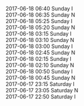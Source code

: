 2017-06-18 06:40 Sunday  I  
2017-06-18 06:35 Sunday  N  
2017-06-18 05:25 Sunday  I  
2017-06-18 05:20 Sunday  N  
2017-06-18 03:15 Sunday  I  
2017-06-18 03:10 Sunday  N  
2017-06-18 03:00 Sunday  I  
2017-06-18 02:45 Sunday  N  
2017-06-18 02:15 Sunday  I  
2017-06-18 02:10 Sunday  N  
2017-06-18 00:50 Sunday  I  
2017-06-18 00:45 Sunday  N  
2017-06-17 23:15 Saturday  I  
2017-06-17 23:05 Saturday  N  
2017-06-17 22:50 Saturday  I  
